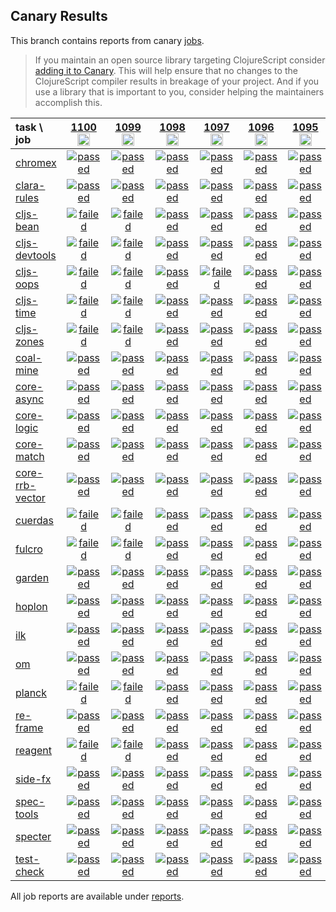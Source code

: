 ## Canary Results

This branch contains reports from canary [jobs](https://github.com/cljs-oss/canary/tree/jobs).

> If you maintain an open source library targeting ClojureScript consider [adding it to Canary](https://github.com/cljs-oss/canary/tree/master#how-to-participate). This will help ensure that no changes to the ClojureScript compiler results in breakage of your project. And if you use a library that is important to you, consider helping the maintainers accomplish this.

[//]: # (begin_overview_table)

| task \ job | <a href="reports/2019/09/14/job-001100-1.10.576-1d6d4cd6" title="job #1100&#xA;&#xA;job&#xA;&#xA;requested by BinaryAge Bot (@babot) on 2019-09-14T06:00:10Z">1100<br/><img width=20 height=20 src="https://avatars0.githubusercontent.com/u/1476765?v=4&s=60"></a> | <a href="reports/2019/09/13/job-001099-1.10.576-1d6d4cd6" title="job #1099&#xA;&#xA;job&#xA;&#xA;requested by BinaryAge Bot (@babot) on 2019-09-13T06:00:09Z">1099<br/><img width=20 height=20 src="https://avatars0.githubusercontent.com/u/1476765?v=4&s=60"></a> | <a href="reports/2019/09/12/job-001098-1.10.572-b38ded99" title="job #1098&#xA;&#xA;job&#xA;&#xA;requested by BinaryAge Bot (@babot) on 2019-09-12T06:00:10Z">1098<br/><img width=20 height=20 src="https://avatars0.githubusercontent.com/u/1476765?v=4&s=60"></a> | <a href="reports/2019/09/11/job-001097-1.10.573-8de2130ed" title="job #1097&#xA;&#xA;job -c mfikes -r CLJS-3164&#xA;&#xA;requested by Mike Fikes (@mfikes) on 2019-09-11T19:48:42Z">1097<br/><img width=20 height=20 src="https://avatars1.githubusercontent.com/u/1723464?v=4&s=60"></a> | <a href="reports/2019/09/11/job-001096-1.10.572-b38ded99" title="job #1096&#xA;&#xA;job&#xA;&#xA;requested by BinaryAge Bot (@babot) on 2019-09-11T06:00:09Z">1096<br/><img width=20 height=20 src="https://avatars0.githubusercontent.com/u/1476765?v=4&s=60"></a> | <a href="reports/2019/09/10/job-001095-1.10.572-b38ded99" title="job #1095&#xA;&#xA;job&#xA;&#xA;requested by BinaryAge Bot (@babot) on 2019-09-10T06:00:08Z">1095<br/><img width=20 height=20 src="https://avatars0.githubusercontent.com/u/1476765?v=4&s=60"></a> | <a href="reports/2019/09/09/job-001094-1.10.572-b38ded99" title="job #1094&#xA;&#xA;job&#xA;&#xA;requested by BinaryAge Bot (@babot) on 2019-09-09T06:00:10Z">1094<br/><img width=20 height=20 src="https://avatars0.githubusercontent.com/u/1476765?v=4&s=60"></a> | <a href="reports/2019/09/08/job-001093-1.10.572-b38ded99" title="job #1093&#xA;&#xA;job&#xA;&#xA;requested by BinaryAge Bot (@babot) on 2019-09-08T06:00:08Z">1093<br/><img width=20 height=20 src="https://avatars0.githubusercontent.com/u/1476765?v=4&s=60"></a> | <a href="reports/2019/09/07/job-001092-1.10.572-b38ded99" title="job #1092&#xA;&#xA;job&#xA;&#xA;requested by BinaryAge Bot (@babot) on 2019-09-07T06:00:07Z">1092<br/><img width=20 height=20 src="https://avatars0.githubusercontent.com/u/1476765?v=4&s=60"></a> | <a href="reports/2019/09/06/job-001091-1.10.572-b38ded99" title="job #1091&#xA;&#xA;job&#xA;&#xA;requested by BinaryAge Bot (@babot) on 2019-09-06T06:00:10Z">1091<br/><img width=20 height=20 src="https://avatars0.githubusercontent.com/u/1476765?v=4&s=60"></a> |
| :--- | :---: | :---: | :---: | :---: | :---: | :---: | :---: | :---: | :---: | :---: |
| [chromex](https://github.com/binaryage/chromex) | <a href="reports/2019/09/14/job-001100-1.10.576-1d6d4cd6#-chromex"><img title="passed" src="http://box.binaryage.com/s-passed.svg"><a> | <a href="reports/2019/09/13/job-001099-1.10.576-1d6d4cd6#-chromex"><img title="passed" src="http://box.binaryage.com/s-passed.svg"><a> | <a href="reports/2019/09/12/job-001098-1.10.572-b38ded99#-chromex"><img title="passed" src="http://box.binaryage.com/s-passed.svg"><a> | <a href="reports/2019/09/11/job-001097-1.10.573-8de2130ed#-chromex"><img title="passed" src="http://box.binaryage.com/s-passed.svg"><a> | <a href="reports/2019/09/11/job-001096-1.10.572-b38ded99#-chromex"><img title="passed" src="http://box.binaryage.com/s-passed.svg"><a> | <a href="reports/2019/09/10/job-001095-1.10.572-b38ded99#-chromex"><img title="passed" src="http://box.binaryage.com/s-passed.svg"><a> | <a href="reports/2019/09/09/job-001094-1.10.572-b38ded99#-chromex"><img title="passed" src="http://box.binaryage.com/s-passed.svg"><a> | <a href="reports/2019/09/08/job-001093-1.10.572-b38ded99#-chromex"><img title="passed" src="http://box.binaryage.com/s-passed.svg"><a> | <a href="reports/2019/09/07/job-001092-1.10.572-b38ded99#-chromex"><img title="passed" src="http://box.binaryage.com/s-passed.svg"><a> | <a href="reports/2019/09/06/job-001091-1.10.572-b38ded99#-chromex"><img title="passed" src="http://box.binaryage.com/s-passed.svg"><a> |
| [clara-rules](https://github.com/cerner/clara-rules) | <a href="reports/2019/09/14/job-001100-1.10.576-1d6d4cd6#-clara-rules"><img title="passed" src="http://box.binaryage.com/s-passed.svg"><a> | <a href="reports/2019/09/13/job-001099-1.10.576-1d6d4cd6#-clara-rules"><img title="passed" src="http://box.binaryage.com/s-passed.svg"><a> | <a href="reports/2019/09/12/job-001098-1.10.572-b38ded99#-clara-rules"><img title="passed" src="http://box.binaryage.com/s-passed.svg"><a> | <a href="reports/2019/09/11/job-001097-1.10.573-8de2130ed#-clara-rules"><img title="passed" src="http://box.binaryage.com/s-passed.svg"><a> | <a href="reports/2019/09/11/job-001096-1.10.572-b38ded99#-clara-rules"><img title="passed" src="http://box.binaryage.com/s-passed.svg"><a> | <a href="reports/2019/09/10/job-001095-1.10.572-b38ded99#-clara-rules"><img title="passed" src="http://box.binaryage.com/s-passed.svg"><a> | <a href="reports/2019/09/09/job-001094-1.10.572-b38ded99#-clara-rules"><img title="passed" src="http://box.binaryage.com/s-passed.svg"><a> | <a href="reports/2019/09/08/job-001093-1.10.572-b38ded99#-clara-rules"><img title="passed" src="http://box.binaryage.com/s-passed.svg"><a> | <a href="reports/2019/09/07/job-001092-1.10.572-b38ded99#-clara-rules"><img title="passed" src="http://box.binaryage.com/s-passed.svg"><a> | <a href="reports/2019/09/06/job-001091-1.10.572-b38ded99#-clara-rules"><img title="passed" src="http://box.binaryage.com/s-passed.svg"><a> |
| [cljs-bean](https://github.com/mfikes/cljs-bean) | <a href="reports/2019/09/14/job-001100-1.10.576-1d6d4cd6#-cljs-bean"><img title="failed" src="http://box.binaryage.com/s-failed.svg"><a> | <a href="reports/2019/09/13/job-001099-1.10.576-1d6d4cd6#-cljs-bean"><img title="failed" src="http://box.binaryage.com/s-failed.svg"><a> | <a href="reports/2019/09/12/job-001098-1.10.572-b38ded99#-cljs-bean"><img title="passed" src="http://box.binaryage.com/s-passed.svg"><a> | <a href="reports/2019/09/11/job-001097-1.10.573-8de2130ed#-cljs-bean"><img title="passed" src="http://box.binaryage.com/s-passed.svg"><a> | <a href="reports/2019/09/11/job-001096-1.10.572-b38ded99#-cljs-bean"><img title="passed" src="http://box.binaryage.com/s-passed.svg"><a> | <a href="reports/2019/09/10/job-001095-1.10.572-b38ded99#-cljs-bean"><img title="passed" src="http://box.binaryage.com/s-passed.svg"><a> | <a href="reports/2019/09/09/job-001094-1.10.572-b38ded99#-cljs-bean"><img title="passed" src="http://box.binaryage.com/s-passed.svg"><a> | <a href="reports/2019/09/08/job-001093-1.10.572-b38ded99#-cljs-bean"><img title="passed" src="http://box.binaryage.com/s-passed.svg"><a> | <a href="reports/2019/09/07/job-001092-1.10.572-b38ded99#-cljs-bean"><img title="passed" src="http://box.binaryage.com/s-passed.svg"><a> | <a href="reports/2019/09/06/job-001091-1.10.572-b38ded99#-cljs-bean"><img title="passed" src="http://box.binaryage.com/s-passed.svg"><a> |
| [cljs-devtools](https://github.com/binaryage/cljs-devtools) | <a href="reports/2019/09/14/job-001100-1.10.576-1d6d4cd6#-cljs-devtools"><img title="failed" src="http://box.binaryage.com/s-failed.svg"><a> | <a href="reports/2019/09/13/job-001099-1.10.576-1d6d4cd6#-cljs-devtools"><img title="failed" src="http://box.binaryage.com/s-failed.svg"><a> | <a href="reports/2019/09/12/job-001098-1.10.572-b38ded99#-cljs-devtools"><img title="passed" src="http://box.binaryage.com/s-passed.svg"><a> | <a href="reports/2019/09/11/job-001097-1.10.573-8de2130ed#-cljs-devtools"><img title="passed" src="http://box.binaryage.com/s-passed.svg"><a> | <a href="reports/2019/09/11/job-001096-1.10.572-b38ded99#-cljs-devtools"><img title="passed" src="http://box.binaryage.com/s-passed.svg"><a> | <a href="reports/2019/09/10/job-001095-1.10.572-b38ded99#-cljs-devtools"><img title="passed" src="http://box.binaryage.com/s-passed.svg"><a> | <a href="reports/2019/09/09/job-001094-1.10.572-b38ded99#-cljs-devtools"><img title="passed" src="http://box.binaryage.com/s-passed.svg"><a> | <a href="reports/2019/09/08/job-001093-1.10.572-b38ded99#-cljs-devtools"><img title="passed" src="http://box.binaryage.com/s-passed.svg"><a> | <a href="reports/2019/09/07/job-001092-1.10.572-b38ded99#-cljs-devtools"><img title="passed" src="http://box.binaryage.com/s-passed.svg"><a> | <a href="reports/2019/09/06/job-001091-1.10.572-b38ded99#-cljs-devtools"><img title="passed" src="http://box.binaryage.com/s-passed.svg"><a> |
| [cljs-oops](https://github.com/binaryage/cljs-oops) | <a href="reports/2019/09/14/job-001100-1.10.576-1d6d4cd6#-cljs-oops"><img title="failed" src="http://box.binaryage.com/s-failed.svg"><a> | <a href="reports/2019/09/13/job-001099-1.10.576-1d6d4cd6#-cljs-oops"><img title="failed" src="http://box.binaryage.com/s-failed.svg"><a> | <a href="reports/2019/09/12/job-001098-1.10.572-b38ded99#-cljs-oops"><img title="passed" src="http://box.binaryage.com/s-passed.svg"><a> | <a href="reports/2019/09/11/job-001097-1.10.573-8de2130ed#-cljs-oops"><img title="failed" src="http://box.binaryage.com/s-failed.svg"><a> | <a href="reports/2019/09/11/job-001096-1.10.572-b38ded99#-cljs-oops"><img title="passed" src="http://box.binaryage.com/s-passed.svg"><a> | <a href="reports/2019/09/10/job-001095-1.10.572-b38ded99#-cljs-oops"><img title="passed" src="http://box.binaryage.com/s-passed.svg"><a> | <a href="reports/2019/09/09/job-001094-1.10.572-b38ded99#-cljs-oops"><img title="passed" src="http://box.binaryage.com/s-passed.svg"><a> | <a href="reports/2019/09/08/job-001093-1.10.572-b38ded99#-cljs-oops"><img title="passed" src="http://box.binaryage.com/s-passed.svg"><a> | <a href="reports/2019/09/07/job-001092-1.10.572-b38ded99#-cljs-oops"><img title="passed" src="http://box.binaryage.com/s-passed.svg"><a> | <a href="reports/2019/09/06/job-001091-1.10.572-b38ded99#-cljs-oops"><img title="passed" src="http://box.binaryage.com/s-passed.svg"><a> |
| [cljs-time](https://github.com/andrewmcveigh/cljs-time) | <a href="reports/2019/09/14/job-001100-1.10.576-1d6d4cd6#-cljs-time"><img title="failed" src="http://box.binaryage.com/s-failed.svg"><a> | <a href="reports/2019/09/13/job-001099-1.10.576-1d6d4cd6#-cljs-time"><img title="failed" src="http://box.binaryage.com/s-failed.svg"><a> | <a href="reports/2019/09/12/job-001098-1.10.572-b38ded99#-cljs-time"><img title="passed" src="http://box.binaryage.com/s-passed.svg"><a> | <a href="reports/2019/09/11/job-001097-1.10.573-8de2130ed#-cljs-time"><img title="passed" src="http://box.binaryage.com/s-passed.svg"><a> | <a href="reports/2019/09/11/job-001096-1.10.572-b38ded99#-cljs-time"><img title="passed" src="http://box.binaryage.com/s-passed.svg"><a> | <a href="reports/2019/09/10/job-001095-1.10.572-b38ded99#-cljs-time"><img title="passed" src="http://box.binaryage.com/s-passed.svg"><a> | <a href="reports/2019/09/09/job-001094-1.10.572-b38ded99#-cljs-time"><img title="passed" src="http://box.binaryage.com/s-passed.svg"><a> | <a href="reports/2019/09/08/job-001093-1.10.572-b38ded99#-cljs-time"><img title="passed" src="http://box.binaryage.com/s-passed.svg"><a> | <a href="reports/2019/09/07/job-001092-1.10.572-b38ded99#-cljs-time"><img title="passed" src="http://box.binaryage.com/s-passed.svg"><a> | <a href="reports/2019/09/06/job-001091-1.10.572-b38ded99#-cljs-time"><img title="passed" src="http://box.binaryage.com/s-passed.svg"><a> |
| [cljs-zones](https://github.com/binaryage/cljs-zones) | <a href="reports/2019/09/14/job-001100-1.10.576-1d6d4cd6#-cljs-zones"><img title="failed" src="http://box.binaryage.com/s-failed.svg"><a> | <a href="reports/2019/09/13/job-001099-1.10.576-1d6d4cd6#-cljs-zones"><img title="failed" src="http://box.binaryage.com/s-failed.svg"><a> | <a href="reports/2019/09/12/job-001098-1.10.572-b38ded99#-cljs-zones"><img title="passed" src="http://box.binaryage.com/s-passed.svg"><a> | <a href="reports/2019/09/11/job-001097-1.10.573-8de2130ed#-cljs-zones"><img title="passed" src="http://box.binaryage.com/s-passed.svg"><a> | <a href="reports/2019/09/11/job-001096-1.10.572-b38ded99#-cljs-zones"><img title="passed" src="http://box.binaryage.com/s-passed.svg"><a> | <a href="reports/2019/09/10/job-001095-1.10.572-b38ded99#-cljs-zones"><img title="passed" src="http://box.binaryage.com/s-passed.svg"><a> | <a href="reports/2019/09/09/job-001094-1.10.572-b38ded99#-cljs-zones"><img title="passed" src="http://box.binaryage.com/s-passed.svg"><a> | <a href="reports/2019/09/08/job-001093-1.10.572-b38ded99#-cljs-zones"><img title="passed" src="http://box.binaryage.com/s-passed.svg"><a> | <a href="reports/2019/09/07/job-001092-1.10.572-b38ded99#-cljs-zones"><img title="passed" src="http://box.binaryage.com/s-passed.svg"><a> | <a href="reports/2019/09/06/job-001091-1.10.572-b38ded99#-cljs-zones"><img title="passed" src="http://box.binaryage.com/s-passed.svg"><a> |
| [coal-mine](https://github.com/mfikes/coal-mine) | <a href="reports/2019/09/14/job-001100-1.10.576-1d6d4cd6#-coal-mine"><img title="passed" src="http://box.binaryage.com/s-passed.svg"><a> | <a href="reports/2019/09/13/job-001099-1.10.576-1d6d4cd6#-coal-mine"><img title="passed" src="http://box.binaryage.com/s-passed.svg"><a> | <a href="reports/2019/09/12/job-001098-1.10.572-b38ded99#-coal-mine"><img title="passed" src="http://box.binaryage.com/s-passed.svg"><a> | <a href="reports/2019/09/11/job-001097-1.10.573-8de2130ed#-coal-mine"><img title="passed" src="http://box.binaryage.com/s-passed.svg"><a> | <a href="reports/2019/09/11/job-001096-1.10.572-b38ded99#-coal-mine"><img title="passed" src="http://box.binaryage.com/s-passed.svg"><a> | <a href="reports/2019/09/10/job-001095-1.10.572-b38ded99#-coal-mine"><img title="passed" src="http://box.binaryage.com/s-passed.svg"><a> | <a href="reports/2019/09/09/job-001094-1.10.572-b38ded99#-coal-mine"><img title="passed" src="http://box.binaryage.com/s-passed.svg"><a> | <a href="reports/2019/09/08/job-001093-1.10.572-b38ded99#-coal-mine"><img title="passed" src="http://box.binaryage.com/s-passed.svg"><a> | <a href="reports/2019/09/07/job-001092-1.10.572-b38ded99#-coal-mine"><img title="passed" src="http://box.binaryage.com/s-passed.svg"><a> | <a href="reports/2019/09/06/job-001091-1.10.572-b38ded99#-coal-mine"><img title="passed" src="http://box.binaryage.com/s-passed.svg"><a> |
| [core-async](https://github.com/clojure/core.async) | <a href="reports/2019/09/14/job-001100-1.10.576-1d6d4cd6#-core-async"><img title="passed" src="http://box.binaryage.com/s-passed.svg"><a> | <a href="reports/2019/09/13/job-001099-1.10.576-1d6d4cd6#-core-async"><img title="passed" src="http://box.binaryage.com/s-passed.svg"><a> | <a href="reports/2019/09/12/job-001098-1.10.572-b38ded99#-core-async"><img title="passed" src="http://box.binaryage.com/s-passed.svg"><a> | <a href="reports/2019/09/11/job-001097-1.10.573-8de2130ed#-core-async"><img title="passed" src="http://box.binaryage.com/s-passed.svg"><a> | <a href="reports/2019/09/11/job-001096-1.10.572-b38ded99#-core-async"><img title="passed" src="http://box.binaryage.com/s-passed.svg"><a> | <a href="reports/2019/09/10/job-001095-1.10.572-b38ded99#-core-async"><img title="passed" src="http://box.binaryage.com/s-passed.svg"><a> | <a href="reports/2019/09/09/job-001094-1.10.572-b38ded99#-core-async"><img title="passed" src="http://box.binaryage.com/s-passed.svg"><a> | <a href="reports/2019/09/08/job-001093-1.10.572-b38ded99#-core-async"><img title="passed" src="http://box.binaryage.com/s-passed.svg"><a> | <a href="reports/2019/09/07/job-001092-1.10.572-b38ded99#-core-async"><img title="passed" src="http://box.binaryage.com/s-passed.svg"><a> | <a href="reports/2019/09/06/job-001091-1.10.572-b38ded99#-core-async"><img title="passed" src="http://box.binaryage.com/s-passed.svg"><a> |
| [core-logic](https://github.com/clojure/core.logic) | <a href="reports/2019/09/14/job-001100-1.10.576-1d6d4cd6#-core-logic"><img title="passed" src="http://box.binaryage.com/s-passed.svg"><a> | <a href="reports/2019/09/13/job-001099-1.10.576-1d6d4cd6#-core-logic"><img title="passed" src="http://box.binaryage.com/s-passed.svg"><a> | <a href="reports/2019/09/12/job-001098-1.10.572-b38ded99#-core-logic"><img title="passed" src="http://box.binaryage.com/s-passed.svg"><a> | <a href="reports/2019/09/11/job-001097-1.10.573-8de2130ed#-core-logic"><img title="passed" src="http://box.binaryage.com/s-passed.svg"><a> | <a href="reports/2019/09/11/job-001096-1.10.572-b38ded99#-core-logic"><img title="passed" src="http://box.binaryage.com/s-passed.svg"><a> | <a href="reports/2019/09/10/job-001095-1.10.572-b38ded99#-core-logic"><img title="passed" src="http://box.binaryage.com/s-passed.svg"><a> | <a href="reports/2019/09/09/job-001094-1.10.572-b38ded99#-core-logic"><img title="passed" src="http://box.binaryage.com/s-passed.svg"><a> | <a href="reports/2019/09/08/job-001093-1.10.572-b38ded99#-core-logic"><img title="passed" src="http://box.binaryage.com/s-passed.svg"><a> | <a href="reports/2019/09/07/job-001092-1.10.572-b38ded99#-core-logic"><img title="passed" src="http://box.binaryage.com/s-passed.svg"><a> | <a href="reports/2019/09/06/job-001091-1.10.572-b38ded99#-core-logic"><img title="passed" src="http://box.binaryage.com/s-passed.svg"><a> |
| [core-match](https://github.com/clojure/core.match) | <a href="reports/2019/09/14/job-001100-1.10.576-1d6d4cd6#-core-match"><img title="passed" src="http://box.binaryage.com/s-passed.svg"><a> | <a href="reports/2019/09/13/job-001099-1.10.576-1d6d4cd6#-core-match"><img title="passed" src="http://box.binaryage.com/s-passed.svg"><a> | <a href="reports/2019/09/12/job-001098-1.10.572-b38ded99#-core-match"><img title="passed" src="http://box.binaryage.com/s-passed.svg"><a> | <a href="reports/2019/09/11/job-001097-1.10.573-8de2130ed#-core-match"><img title="passed" src="http://box.binaryage.com/s-passed.svg"><a> | <a href="reports/2019/09/11/job-001096-1.10.572-b38ded99#-core-match"><img title="passed" src="http://box.binaryage.com/s-passed.svg"><a> | <a href="reports/2019/09/10/job-001095-1.10.572-b38ded99#-core-match"><img title="passed" src="http://box.binaryage.com/s-passed.svg"><a> | <a href="reports/2019/09/09/job-001094-1.10.572-b38ded99#-core-match"><img title="passed" src="http://box.binaryage.com/s-passed.svg"><a> | <a href="reports/2019/09/08/job-001093-1.10.572-b38ded99#-core-match"><img title="passed" src="http://box.binaryage.com/s-passed.svg"><a> | <a href="reports/2019/09/07/job-001092-1.10.572-b38ded99#-core-match"><img title="passed" src="http://box.binaryage.com/s-passed.svg"><a> | <a href="reports/2019/09/06/job-001091-1.10.572-b38ded99#-core-match"><img title="passed" src="http://box.binaryage.com/s-passed.svg"><a> |
| [core-rrb-vector](https://github.com/clojure/core.rrb-vector) | <a href="reports/2019/09/14/job-001100-1.10.576-1d6d4cd6#-core-rrb-vector"><img title="passed" src="http://box.binaryage.com/s-passed.svg"><a> | <a href="reports/2019/09/13/job-001099-1.10.576-1d6d4cd6#-core-rrb-vector"><img title="passed" src="http://box.binaryage.com/s-passed.svg"><a> | <a href="reports/2019/09/12/job-001098-1.10.572-b38ded99#-core-rrb-vector"><img title="passed" src="http://box.binaryage.com/s-passed.svg"><a> | <a href="reports/2019/09/11/job-001097-1.10.573-8de2130ed#-core-rrb-vector"><img title="passed" src="http://box.binaryage.com/s-passed.svg"><a> | <a href="reports/2019/09/11/job-001096-1.10.572-b38ded99#-core-rrb-vector"><img title="passed" src="http://box.binaryage.com/s-passed.svg"><a> | <a href="reports/2019/09/10/job-001095-1.10.572-b38ded99#-core-rrb-vector"><img title="passed" src="http://box.binaryage.com/s-passed.svg"><a> | <a href="reports/2019/09/09/job-001094-1.10.572-b38ded99#-core-rrb-vector"><img title="passed" src="http://box.binaryage.com/s-passed.svg"><a> | <a href="reports/2019/09/08/job-001093-1.10.572-b38ded99#-core-rrb-vector"><img title="passed" src="http://box.binaryage.com/s-passed.svg"><a> | <a href="reports/2019/09/07/job-001092-1.10.572-b38ded99#-core-rrb-vector"><img title="passed" src="http://box.binaryage.com/s-passed.svg"><a> | <a href="reports/2019/09/06/job-001091-1.10.572-b38ded99#-core-rrb-vector"><img title="passed" src="http://box.binaryage.com/s-passed.svg"><a> |
| [cuerdas](https://github.com/funcool/cuerdas) | <a href="reports/2019/09/14/job-001100-1.10.576-1d6d4cd6#-cuerdas"><img title="failed" src="http://box.binaryage.com/s-failed.svg"><a> | <a href="reports/2019/09/13/job-001099-1.10.576-1d6d4cd6#-cuerdas"><img title="failed" src="http://box.binaryage.com/s-failed.svg"><a> | <a href="reports/2019/09/12/job-001098-1.10.572-b38ded99#-cuerdas"><img title="passed" src="http://box.binaryage.com/s-passed.svg"><a> | <a href="reports/2019/09/11/job-001097-1.10.573-8de2130ed#-cuerdas"><img title="passed" src="http://box.binaryage.com/s-passed.svg"><a> | <a href="reports/2019/09/11/job-001096-1.10.572-b38ded99#-cuerdas"><img title="passed" src="http://box.binaryage.com/s-passed.svg"><a> | <a href="reports/2019/09/10/job-001095-1.10.572-b38ded99#-cuerdas"><img title="passed" src="http://box.binaryage.com/s-passed.svg"><a> | <a href="reports/2019/09/09/job-001094-1.10.572-b38ded99#-cuerdas"><img title="passed" src="http://box.binaryage.com/s-passed.svg"><a> | <a href="reports/2019/09/08/job-001093-1.10.572-b38ded99#-cuerdas"><img title="passed" src="http://box.binaryage.com/s-passed.svg"><a> | <a href="reports/2019/09/07/job-001092-1.10.572-b38ded99#-cuerdas"><img title="passed" src="http://box.binaryage.com/s-passed.svg"><a> | <a href="reports/2019/09/06/job-001091-1.10.572-b38ded99#-cuerdas"><img title="passed" src="http://box.binaryage.com/s-passed.svg"><a> |
| [fulcro](https://github.com/fulcrologic/fulcro) | <a href="reports/2019/09/14/job-001100-1.10.576-1d6d4cd6#-fulcro"><img title="failed" src="http://box.binaryage.com/s-failed.svg"><a> | <a href="reports/2019/09/13/job-001099-1.10.576-1d6d4cd6#-fulcro"><img title="failed" src="http://box.binaryage.com/s-failed.svg"><a> | <a href="reports/2019/09/12/job-001098-1.10.572-b38ded99#-fulcro"><img title="passed" src="http://box.binaryage.com/s-passed.svg"><a> | <a href="reports/2019/09/11/job-001097-1.10.573-8de2130ed#-fulcro"><img title="passed" src="http://box.binaryage.com/s-passed.svg"><a> | <a href="reports/2019/09/11/job-001096-1.10.572-b38ded99#-fulcro"><img title="passed" src="http://box.binaryage.com/s-passed.svg"><a> | <a href="reports/2019/09/10/job-001095-1.10.572-b38ded99#-fulcro"><img title="passed" src="http://box.binaryage.com/s-passed.svg"><a> | <a href="reports/2019/09/09/job-001094-1.10.572-b38ded99#-fulcro"><img title="passed" src="http://box.binaryage.com/s-passed.svg"><a> | <a href="reports/2019/09/08/job-001093-1.10.572-b38ded99#-fulcro"><img title="passed" src="http://box.binaryage.com/s-passed.svg"><a> | <a href="reports/2019/09/07/job-001092-1.10.572-b38ded99#-fulcro"><img title="passed" src="http://box.binaryage.com/s-passed.svg"><a> | <a href="reports/2019/09/06/job-001091-1.10.572-b38ded99#-fulcro"><img title="passed" src="http://box.binaryage.com/s-passed.svg"><a> |
| [garden](https://github.com/noprompt/garden) | <a href="reports/2019/09/14/job-001100-1.10.576-1d6d4cd6#-garden"><img title="passed" src="http://box.binaryage.com/s-passed.svg"><a> | <a href="reports/2019/09/13/job-001099-1.10.576-1d6d4cd6#-garden"><img title="passed" src="http://box.binaryage.com/s-passed.svg"><a> | <a href="reports/2019/09/12/job-001098-1.10.572-b38ded99#-garden"><img title="passed" src="http://box.binaryage.com/s-passed.svg"><a> | <a href="reports/2019/09/11/job-001097-1.10.573-8de2130ed#-garden"><img title="passed" src="http://box.binaryage.com/s-passed.svg"><a> | <a href="reports/2019/09/11/job-001096-1.10.572-b38ded99#-garden"><img title="passed" src="http://box.binaryage.com/s-passed.svg"><a> | <a href="reports/2019/09/10/job-001095-1.10.572-b38ded99#-garden"><img title="passed" src="http://box.binaryage.com/s-passed.svg"><a> | <a href="reports/2019/09/09/job-001094-1.10.572-b38ded99#-garden"><img title="passed" src="http://box.binaryage.com/s-passed.svg"><a> | <a href="reports/2019/09/08/job-001093-1.10.572-b38ded99#-garden"><img title="passed" src="http://box.binaryage.com/s-passed.svg"><a> | <a href="reports/2019/09/07/job-001092-1.10.572-b38ded99#-garden"><img title="passed" src="http://box.binaryage.com/s-passed.svg"><a> | <a href="reports/2019/09/06/job-001091-1.10.572-b38ded99#-garden"><img title="passed" src="http://box.binaryage.com/s-passed.svg"><a> |
| [hoplon](https://github.com/hoplon/hoplon) | <a href="reports/2019/09/14/job-001100-1.10.576-1d6d4cd6#-hoplon"><img title="passed" src="http://box.binaryage.com/s-passed.svg"><a> | <a href="reports/2019/09/13/job-001099-1.10.576-1d6d4cd6#-hoplon"><img title="passed" src="http://box.binaryage.com/s-passed.svg"><a> | <a href="reports/2019/09/12/job-001098-1.10.572-b38ded99#-hoplon"><img title="passed" src="http://box.binaryage.com/s-passed.svg"><a> | <a href="reports/2019/09/11/job-001097-1.10.573-8de2130ed#-hoplon"><img title="passed" src="http://box.binaryage.com/s-passed.svg"><a> | <a href="reports/2019/09/11/job-001096-1.10.572-b38ded99#-hoplon"><img title="passed" src="http://box.binaryage.com/s-passed.svg"><a> | <a href="reports/2019/09/10/job-001095-1.10.572-b38ded99#-hoplon"><img title="passed" src="http://box.binaryage.com/s-passed.svg"><a> | <a href="reports/2019/09/09/job-001094-1.10.572-b38ded99#-hoplon"><img title="passed" src="http://box.binaryage.com/s-passed.svg"><a> | <a href="reports/2019/09/08/job-001093-1.10.572-b38ded99#-hoplon"><img title="passed" src="http://box.binaryage.com/s-passed.svg"><a> | <a href="reports/2019/09/07/job-001092-1.10.572-b38ded99#-hoplon"><img title="passed" src="http://box.binaryage.com/s-passed.svg"><a> | <a href="reports/2019/09/06/job-001091-1.10.572-b38ded99#-hoplon"><img title="passed" src="http://box.binaryage.com/s-passed.svg"><a> |
| [ilk](https://github.com/mfikes/ilk) | <a href="reports/2019/09/14/job-001100-1.10.576-1d6d4cd6#-ilk"><img title="passed" src="http://box.binaryage.com/s-passed.svg"><a> | <a href="reports/2019/09/13/job-001099-1.10.576-1d6d4cd6#-ilk"><img title="passed" src="http://box.binaryage.com/s-passed.svg"><a> | <a href="reports/2019/09/12/job-001098-1.10.572-b38ded99#-ilk"><img title="passed" src="http://box.binaryage.com/s-passed.svg"><a> | <a href="reports/2019/09/11/job-001097-1.10.573-8de2130ed#-ilk"><img title="passed" src="http://box.binaryage.com/s-passed.svg"><a> | <a href="reports/2019/09/11/job-001096-1.10.572-b38ded99#-ilk"><img title="passed" src="http://box.binaryage.com/s-passed.svg"><a> | <a href="reports/2019/09/10/job-001095-1.10.572-b38ded99#-ilk"><img title="passed" src="http://box.binaryage.com/s-passed.svg"><a> | <a href="reports/2019/09/09/job-001094-1.10.572-b38ded99#-ilk"><img title="passed" src="http://box.binaryage.com/s-passed.svg"><a> | <a href="reports/2019/09/08/job-001093-1.10.572-b38ded99#-ilk"><img title="passed" src="http://box.binaryage.com/s-passed.svg"><a> | <a href="reports/2019/09/07/job-001092-1.10.572-b38ded99#-ilk"><img title="passed" src="http://box.binaryage.com/s-passed.svg"><a> | <a href="reports/2019/09/06/job-001091-1.10.572-b38ded99#-ilk"><img title="passed" src="http://box.binaryage.com/s-passed.svg"><a> |
| [om](https://github.com/omcljs/om) | <a href="reports/2019/09/14/job-001100-1.10.576-1d6d4cd6#-om"><img title="passed" src="http://box.binaryage.com/s-passed.svg"><a> | <a href="reports/2019/09/13/job-001099-1.10.576-1d6d4cd6#-om"><img title="passed" src="http://box.binaryage.com/s-passed.svg"><a> | <a href="reports/2019/09/12/job-001098-1.10.572-b38ded99#-om"><img title="passed" src="http://box.binaryage.com/s-passed.svg"><a> | <a href="reports/2019/09/11/job-001097-1.10.573-8de2130ed#-om"><img title="passed" src="http://box.binaryage.com/s-passed.svg"><a> | <a href="reports/2019/09/11/job-001096-1.10.572-b38ded99#-om"><img title="passed" src="http://box.binaryage.com/s-passed.svg"><a> | <a href="reports/2019/09/10/job-001095-1.10.572-b38ded99#-om"><img title="passed" src="http://box.binaryage.com/s-passed.svg"><a> | <a href="reports/2019/09/09/job-001094-1.10.572-b38ded99#-om"><img title="passed" src="http://box.binaryage.com/s-passed.svg"><a> | <a href="reports/2019/09/08/job-001093-1.10.572-b38ded99#-om"><img title="passed" src="http://box.binaryage.com/s-passed.svg"><a> | <a href="reports/2019/09/07/job-001092-1.10.572-b38ded99#-om"><img title="passed" src="http://box.binaryage.com/s-passed.svg"><a> | <a href="reports/2019/09/06/job-001091-1.10.572-b38ded99#-om"><img title="passed" src="http://box.binaryage.com/s-passed.svg"><a> |
| [planck](https://github.com/planck-repl/planck) | <a href="reports/2019/09/14/job-001100-1.10.576-1d6d4cd6#-planck"><img title="failed" src="http://box.binaryage.com/s-failed.svg"><a> | <a href="reports/2019/09/13/job-001099-1.10.576-1d6d4cd6#-planck"><img title="failed" src="http://box.binaryage.com/s-failed.svg"><a> | <a href="reports/2019/09/12/job-001098-1.10.572-b38ded99#-planck"><img title="passed" src="http://box.binaryage.com/s-passed.svg"><a> | <a href="reports/2019/09/11/job-001097-1.10.573-8de2130ed#-planck"><img title="passed" src="http://box.binaryage.com/s-passed.svg"><a> | <a href="reports/2019/09/11/job-001096-1.10.572-b38ded99#-planck"><img title="passed" src="http://box.binaryage.com/s-passed.svg"><a> | <a href="reports/2019/09/10/job-001095-1.10.572-b38ded99#-planck"><img title="passed" src="http://box.binaryage.com/s-passed.svg"><a> | <a href="reports/2019/09/09/job-001094-1.10.572-b38ded99#-planck"><img title="passed" src="http://box.binaryage.com/s-passed.svg"><a> | <a href="reports/2019/09/08/job-001093-1.10.572-b38ded99#-planck"><img title="passed" src="http://box.binaryage.com/s-passed.svg"><a> | <a href="reports/2019/09/07/job-001092-1.10.572-b38ded99#-planck"><img title="passed" src="http://box.binaryage.com/s-passed.svg"><a> | <a href="reports/2019/09/06/job-001091-1.10.572-b38ded99#-planck"><img title="passed" src="http://box.binaryage.com/s-passed.svg"><a> |
| [re-frame](https://github.com/Day8/re-frame) | <a href="reports/2019/09/14/job-001100-1.10.576-1d6d4cd6#-re-frame"><img title="passed" src="http://box.binaryage.com/s-passed.svg"><a> | <a href="reports/2019/09/13/job-001099-1.10.576-1d6d4cd6#-re-frame"><img title="passed" src="http://box.binaryage.com/s-passed.svg"><a> | <a href="reports/2019/09/12/job-001098-1.10.572-b38ded99#-re-frame"><img title="passed" src="http://box.binaryage.com/s-passed.svg"><a> | <a href="reports/2019/09/11/job-001097-1.10.573-8de2130ed#-re-frame"><img title="passed" src="http://box.binaryage.com/s-passed.svg"><a> | <a href="reports/2019/09/11/job-001096-1.10.572-b38ded99#-re-frame"><img title="passed" src="http://box.binaryage.com/s-passed.svg"><a> | <a href="reports/2019/09/10/job-001095-1.10.572-b38ded99#-re-frame"><img title="passed" src="http://box.binaryage.com/s-passed.svg"><a> | <a href="reports/2019/09/09/job-001094-1.10.572-b38ded99#-re-frame"><img title="passed" src="http://box.binaryage.com/s-passed.svg"><a> | <a href="reports/2019/09/08/job-001093-1.10.572-b38ded99#-re-frame"><img title="passed" src="http://box.binaryage.com/s-passed.svg"><a> | <a href="reports/2019/09/07/job-001092-1.10.572-b38ded99#-re-frame"><img title="passed" src="http://box.binaryage.com/s-passed.svg"><a> | <a href="reports/2019/09/06/job-001091-1.10.572-b38ded99#-re-frame"><img title="passed" src="http://box.binaryage.com/s-passed.svg"><a> |
| [reagent](https://github.com/reagent-project/reagent) | <a href="reports/2019/09/14/job-001100-1.10.576-1d6d4cd6#-reagent"><img title="failed" src="http://box.binaryage.com/s-failed.svg"><a> | <a href="reports/2019/09/13/job-001099-1.10.576-1d6d4cd6#-reagent"><img title="failed" src="http://box.binaryage.com/s-failed.svg"><a> | <a href="reports/2019/09/12/job-001098-1.10.572-b38ded99#-reagent"><img title="passed" src="http://box.binaryage.com/s-passed.svg"><a> | <a href="reports/2019/09/11/job-001097-1.10.573-8de2130ed#-reagent"><img title="passed" src="http://box.binaryage.com/s-passed.svg"><a> | <a href="reports/2019/09/11/job-001096-1.10.572-b38ded99#-reagent"><img title="passed" src="http://box.binaryage.com/s-passed.svg"><a> | <a href="reports/2019/09/10/job-001095-1.10.572-b38ded99#-reagent"><img title="passed" src="http://box.binaryage.com/s-passed.svg"><a> | <a href="reports/2019/09/09/job-001094-1.10.572-b38ded99#-reagent"><img title="passed" src="http://box.binaryage.com/s-passed.svg"><a> | <a href="reports/2019/09/08/job-001093-1.10.572-b38ded99#-reagent"><img title="passed" src="http://box.binaryage.com/s-passed.svg"><a> | <a href="reports/2019/09/07/job-001092-1.10.572-b38ded99#-reagent"><img title="passed" src="http://box.binaryage.com/s-passed.svg"><a> | <a href="reports/2019/09/06/job-001091-1.10.572-b38ded99#-reagent"><img title="passed" src="http://box.binaryage.com/s-passed.svg"><a> |
| [side-fx](https://github.com/cljsrn/side-fx) | <a href="reports/2019/09/14/job-001100-1.10.576-1d6d4cd6#-side-fx"><img title="passed" src="http://box.binaryage.com/s-passed.svg"><a> | <a href="reports/2019/09/13/job-001099-1.10.576-1d6d4cd6#-side-fx"><img title="passed" src="http://box.binaryage.com/s-passed.svg"><a> | <a href="reports/2019/09/12/job-001098-1.10.572-b38ded99#-side-fx"><img title="passed" src="http://box.binaryage.com/s-passed.svg"><a> | <a href="reports/2019/09/11/job-001097-1.10.573-8de2130ed#-side-fx"><img title="passed" src="http://box.binaryage.com/s-passed.svg"><a> | <a href="reports/2019/09/11/job-001096-1.10.572-b38ded99#-side-fx"><img title="passed" src="http://box.binaryage.com/s-passed.svg"><a> | <a href="reports/2019/09/10/job-001095-1.10.572-b38ded99#-side-fx"><img title="passed" src="http://box.binaryage.com/s-passed.svg"><a> | <a href="reports/2019/09/09/job-001094-1.10.572-b38ded99#-side-fx"><img title="passed" src="http://box.binaryage.com/s-passed.svg"><a> | <a href="reports/2019/09/08/job-001093-1.10.572-b38ded99#-side-fx"><img title="passed" src="http://box.binaryage.com/s-passed.svg"><a> | <a href="reports/2019/09/07/job-001092-1.10.572-b38ded99#-side-fx"><img title="passed" src="http://box.binaryage.com/s-passed.svg"><a> | <a href="reports/2019/09/06/job-001091-1.10.572-b38ded99#-side-fx"><img title="passed" src="http://box.binaryage.com/s-passed.svg"><a> |
| [spec-tools](https://github.com/metosin/spec-tools) | <a href="reports/2019/09/14/job-001100-1.10.576-1d6d4cd6#-spec-tools"><img title="passed" src="http://box.binaryage.com/s-passed.svg"><a> | <a href="reports/2019/09/13/job-001099-1.10.576-1d6d4cd6#-spec-tools"><img title="passed" src="http://box.binaryage.com/s-passed.svg"><a> | <a href="reports/2019/09/12/job-001098-1.10.572-b38ded99#-spec-tools"><img title="passed" src="http://box.binaryage.com/s-passed.svg"><a> | <a href="reports/2019/09/11/job-001097-1.10.573-8de2130ed#-spec-tools"><img title="passed" src="http://box.binaryage.com/s-passed.svg"><a> | <a href="reports/2019/09/11/job-001096-1.10.572-b38ded99#-spec-tools"><img title="passed" src="http://box.binaryage.com/s-passed.svg"><a> | <a href="reports/2019/09/10/job-001095-1.10.572-b38ded99#-spec-tools"><img title="passed" src="http://box.binaryage.com/s-passed.svg"><a> | <a href="reports/2019/09/09/job-001094-1.10.572-b38ded99#-spec-tools"><img title="passed" src="http://box.binaryage.com/s-passed.svg"><a> | <a href="reports/2019/09/08/job-001093-1.10.572-b38ded99#-spec-tools"><img title="passed" src="http://box.binaryage.com/s-passed.svg"><a> | <a href="reports/2019/09/07/job-001092-1.10.572-b38ded99#-spec-tools"><img title="passed" src="http://box.binaryage.com/s-passed.svg"><a> | <a href="reports/2019/09/06/job-001091-1.10.572-b38ded99#-spec-tools"><img title="passed" src="http://box.binaryage.com/s-passed.svg"><a> |
| [specter](https://github.com/nathanmarz/specter) | <a href="reports/2019/09/14/job-001100-1.10.576-1d6d4cd6#-specter"><img title="passed" src="http://box.binaryage.com/s-passed.svg"><a> | <a href="reports/2019/09/13/job-001099-1.10.576-1d6d4cd6#-specter"><img title="passed" src="http://box.binaryage.com/s-passed.svg"><a> | <a href="reports/2019/09/12/job-001098-1.10.572-b38ded99#-specter"><img title="passed" src="http://box.binaryage.com/s-passed.svg"><a> | <a href="reports/2019/09/11/job-001097-1.10.573-8de2130ed#-specter"><img title="passed" src="http://box.binaryage.com/s-passed.svg"><a> | <a href="reports/2019/09/11/job-001096-1.10.572-b38ded99#-specter"><img title="passed" src="http://box.binaryage.com/s-passed.svg"><a> | <a href="reports/2019/09/10/job-001095-1.10.572-b38ded99#-specter"><img title="passed" src="http://box.binaryage.com/s-passed.svg"><a> | <a href="reports/2019/09/09/job-001094-1.10.572-b38ded99#-specter"><img title="passed" src="http://box.binaryage.com/s-passed.svg"><a> | <a href="reports/2019/09/08/job-001093-1.10.572-b38ded99#-specter"><img title="passed" src="http://box.binaryage.com/s-passed.svg"><a> | <a href="reports/2019/09/07/job-001092-1.10.572-b38ded99#-specter"><img title="passed" src="http://box.binaryage.com/s-passed.svg"><a> | <a href="reports/2019/09/06/job-001091-1.10.572-b38ded99#-specter"><img title="passed" src="http://box.binaryage.com/s-passed.svg"><a> |
| [test-check](https://github.com/clojure/test.check) | <a href="reports/2019/09/14/job-001100-1.10.576-1d6d4cd6#-test-check"><img title="passed" src="http://box.binaryage.com/s-passed.svg"><a> | <a href="reports/2019/09/13/job-001099-1.10.576-1d6d4cd6#-test-check"><img title="passed" src="http://box.binaryage.com/s-passed.svg"><a> | <a href="reports/2019/09/12/job-001098-1.10.572-b38ded99#-test-check"><img title="passed" src="http://box.binaryage.com/s-passed.svg"><a> | <a href="reports/2019/09/11/job-001097-1.10.573-8de2130ed#-test-check"><img title="passed" src="http://box.binaryage.com/s-passed.svg"><a> | <a href="reports/2019/09/11/job-001096-1.10.572-b38ded99#-test-check"><img title="passed" src="http://box.binaryage.com/s-passed.svg"><a> | <a href="reports/2019/09/10/job-001095-1.10.572-b38ded99#-test-check"><img title="passed" src="http://box.binaryage.com/s-passed.svg"><a> | <a href="reports/2019/09/09/job-001094-1.10.572-b38ded99#-test-check"><img title="passed" src="http://box.binaryage.com/s-passed.svg"><a> | <a href="reports/2019/09/08/job-001093-1.10.572-b38ded99#-test-check"><img title="failed" src="http://box.binaryage.com/s-failed.svg"><a> | <a href="reports/2019/09/07/job-001092-1.10.572-b38ded99#-test-check"><img title="passed" src="http://box.binaryage.com/s-passed.svg"><a> | <a href="reports/2019/09/06/job-001091-1.10.572-b38ded99#-test-check"><img title="passed" src="http://box.binaryage.com/s-passed.svg"><a> |

[//]: # (end_overview_table)

All job reports are available under [reports](reports).
